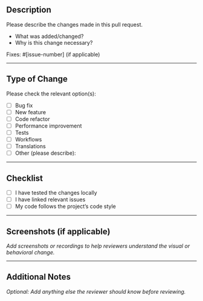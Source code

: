 ## Description

Please describe the changes made in this pull request.

- What was added/changed?
- Why is this change necessary?

Fixes: #[issue-number] (if applicable)

---

## Type of Change

Please check the relevant option(s):

- [ ] Bug fix
- [ ] New feature
- [ ] Code refactor
- [ ] Performance improvement
- [ ] Tests
- [ ] Workflows
- [ ] Translations
- [ ] Other (please describe):

---

## Checklist

- [ ] I have tested the changes locally
- [ ] I have linked relevant issues
- [ ] My code follows the project’s code style

---

## Screenshots (if applicable)

_Add screenshots or recordings to help reviewers understand the visual or behavioral change._

---

## Additional Notes

_Optional: Add anything else the reviewer should know before reviewing._
